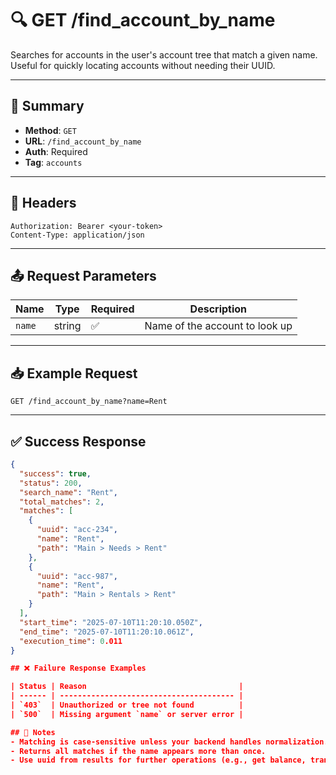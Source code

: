 # 🔍 GET /find_account_by_name

Searches for accounts in the user's account tree that match a given name. Useful for quickly locating accounts without needing their UUID.

---

## 📌 Summary

- **Method**: `GET`
- **URL**: `/find_account_by_name`
- **Auth**: Required
- **Tag**: `accounts`

---

## 🔐 Headers

```
Authorization: Bearer <your-token>
Content-Type: application/json
```


---

## 📤 Request Parameters

| Name   | Type   | Required | Description                      |
|--------|--------|----------|----------------------------------|
| `name` | string | ✅       | Name of the account to look up  |

---

## 📥 Example Request

```
GET /find_account_by_name?name=Rent
```


---

## ✅ Success Response

```json
{
  "success": true,
  "status": 200,
  "search_name": "Rent",
  "total_matches": 2,
  "matches": [
    {
      "uuid": "acc-234",
      "name": "Rent",
      "path": "Main > Needs > Rent"
    },
    {
      "uuid": "acc-987",
      "name": "Rent",
      "path": "Main > Rentals > Rent"
    }
  ],
  "start_time": "2025-07-10T11:20:10.050Z",
  "end_time": "2025-07-10T11:20:10.061Z",
  "execution_time": 0.011
}

## ❌ Failure Response Examples

| Status | Reason                                  |
| ------ | --------------------------------------- |
| `403`  | Unauthorized or tree not found          |
| `500`  | Missing argument `name` or server error |

## 🧠 Notes
- Matching is case-sensitive unless your backend handles normalization.
- Returns all matches if the name appears more than once.
- Use uuid from results for further operations (e.g., get balance, transactions).